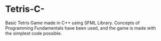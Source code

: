 # Tetris-C-

Basic Tetris Game made in C++ using SFML Library. Concepts of Programming Fundamentals have been used, and the game is made with the simplest code possible.
